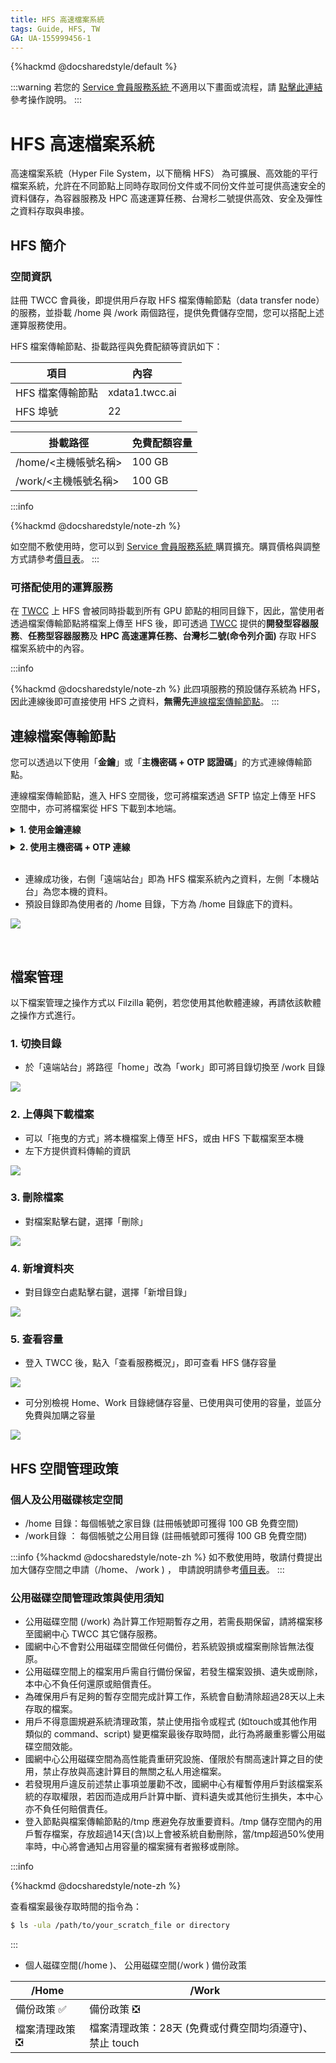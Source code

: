 ```yaml
---
title: HFS 高速檔案系統
tags: Guide, HFS, TW
GA: UA-155999456-1
---
```


{%hackmd @docsharedstyle/default %}

:::warning
<i class="fa fa-bullhorn" aria-hidden="true"></i> 若您的 [<ins>Service 會員服務系統 <i class="fa fa-question-circle fa-question-circle-for-service" aria-hidden="true"></i></ins>](https://man.twcc.ai/@twsdocs/howto-service-access-service-zh)不適用以下畫面或流程，請 <i class="fa fa-sign-out" aria-hidden="true"></i> [<ins>點擊此連結</ins>](https://man.twcc.ai/@twsdocs/guide-hfs-zh) 參考操作說明。
:::

# HFS 高速檔案系統

高速檔案系統（Hyper File System，以下簡稱 HFS） 為可擴展、高效能的平行檔案系統，允許在不同節點上同時存取同份文件或不同份文件並可提供高速安全的資料儲存，為容器服務及 HPC 高速運算任務、台灣杉二號提供高效、安全及彈性之資料存取與串接。

## HFS 簡介

### 空間資訊

註冊 TWCC 會員後，即提供用戶存取 HFS 檔案傳輸節點（data transfer node）的服務，並掛載 /home 與 /work 兩個路徑，提供免費儲存空間，您可以搭配上述運算服務使用。

HFS 檔案傳輸節點、掛載路徑與免費配額等資訊如下：


| 項目 | 內容 |
| -------- | -------- |
| HFS 檔案傳輸節點|xdata1.twcc.ai| 
| HFS 埠號| 22|


|掛載路徑|免費配額容量|
 | -------- |-------- |
|/home/<主機帳號名稱>|100 GB|
|/work/<主機帳號名稱>|100 GB|

:::info

{%hackmd @docsharedstyle/note-zh %}

如空間不敷使用時，您可以到 [<ins>Service 會員服務系統 <i class="fa fa-question-circle fa-question-circle-for-service" aria-hidden="true"></i></ins>](https://man.twcc.ai/@twsdocs/howto-service-access-service-zh) 購買擴充。購買價格與調整方式請參考[<ins>價目表</ins>](https://www.twcc.ai/doc?page=price#%E9%AB%98%E9%80%9F%E6%AA%94%E6%A1%88%E7%B3%BB%E7%B5%B1-Hyper-File-System-HFS)。
:::

### 可搭配使用的運算服務

在 [TWCC](http://www.twcc.ai) 上 HFS 會被同時掛載到所有 GPU 節點的相同目錄下，因此，當使用者透過檔案傳輸節點將檔案上傳至 HFS 後，即可透過 [TWCC](http://www.twcc.ai) 提供的**開發型容器服務**、**任務型容器服務**及 **HPC 高速運算任務、台灣杉二號(命令列介面)** 存取 HFS 檔案系統中的內容。


:::info

{%hackmd @docsharedstyle/note-zh %}
此四項服務的預設儲存系統為 HFS，因此連線後即可直接使用 HFS 之資料，**無需先**[<ins>連線檔案傳輸節點</ins>](#連線檔案傳輸節點)。
:::

## 連線檔案傳輸節點

您可以透過以下使用「**金鑰**」或「**主機密碼 + OTP 認證碼**」的方式連線傳輸節點。

連線檔案傳輸節點，進入 HFS 空間後，您可將檔案透過 SFTP 協定上傳至 HFS 空間中，亦可將檔案從 HFS 下載到本地端。


<!-- 1 start -->

<details class="docspoiler">

<summary><b>1. 使用金鑰連線</b></summary>

以下以 Windows 作業系統 + [<ins>FileZilla</ins>](https://filezilla-project.org) 為例 (macOS 也是類似的操作步驟)

### Step 1. 連線運算服務 

- TWCC 開發型容器服務的使用者，可透過 Jupyter Notebook 或 SSH 連線容器
- TWCC 任務型容器、高速運算任務、台灣杉二號 (命令列介面)的使用者，可透過 台灣杉二號 (命令列介面) 登入節點

:::info
{%hackmd @docsharedstyle/note-zh %}

連線方法參見：
- [<ins>開發型容器</ins>](https://www.twcc.ai/doc?page=container&euqinu=true#%E9%80%A3%E7%B7%9A%E4%BD%BF%E7%94%A8%E6%96%B9%E5%BC%8F) - 連線使用方式
- [<ins>台灣杉二號 (命令列介面)</ins>](https://man.twcc.ai/s/B15nJXe-B#2-%E7%99%BB%E5%85%A5%E3%80%8C%E7%99%BB%E5%85%A5%E7%AF%80%E9%BB%9E%E3%80%8D) - 連線「登入節點」
:::

### Step 2. 儲存 SSH 私密金鑰至本機

- 登入後，輸入以下指令讀取 SSH 私密金鑰

```bash
$ cat ~/.ssh/id_dsa
```
- 以登入 TWCC 開發型容器 Jupyter -> Terminal 為例

![](https://cos.twcc.ai/SYS-MANUAL/uploads/upload_0ce21b053250616fd41773cfbc967439.png)


- 儲存 SSH 私密金鑰到本機，複製紅色部分全部，開啟記事本貼上 (需包含頭尾資訊)

:::info
{%hackmd @docsharedstyle/note-zh %}

macOS：可使用「文字編輯」軟體
:::
   
```bash
-----BEGIN DSA PRIVATE KEY----- (這行也需複製)
...
...
-----END DSA PRIVATE KEY----- (這行也需複製)
```

![](https://cos.twcc.ai/SYS-MANUAL/uploads/upload_e417c2dcdb8ba67f5e68fdefb344b739.png)


- 將記事本存檔：檔案位置與檔案名稱不限，副檔名需為 **`.ppk`**，存檔類型請改為 **`所有檔案`**。

![](https://cos.twcc.ai/SYS-MANUAL/uploads/upload_688acdfd3df164086cbc28988fcbfabb.png)



### Step 3. 以 FileZilla + 金鑰登入「資料傳輸節點」

- 點選左上角站台管理員、左下方新增站台，跳出如下圖的選單
- 輸入及選擇，參考下圖

```
協定： SFTP
主機： xdata1.twcc.ai

登入型式： 金鑰檔案
使用者 ： 主機帳號
金鑰檔案： 金鑰檔案的路徑
```
- 點選「連線」，即可登入成功


![](https://cos.twcc.ai/SYS-MANUAL/uploads/upload_eefc4f0425480f57ea6e4b0585968cb1.png)



</details>

<!-- Space -->

<div style="height:8px"></div>

<!-- 2. start -->

<details class="docspoiler">

<summary><b>2. 使用主機密碼 + OTP 連線 </b></summary>

除上述使用金鑰的登入方式，HFS 也可使用 `密碼 + OTP` 之方式登入，請參考下方說明：

### Step 1. 下載支援 SFTP 連線並可兩段式驗證的軟體

請下載安裝支援 SFTP 連線並可兩段式驗證的軟體 (例：[Filezilla](https://filezilla-project.org/)、[Cyberduck](https://cyberduck.io/download/)、[WinSCP](https://winscp.net/eng/download.php)...等)。

### Step 2. 連線檔案傳輸節點

以下以 [<ins>Filezilla</ins>](https://filezilla-project.org/) 為操作示範，開啟軟體後：

![](https://cos.twcc.ai/SYS-MANUAL/uploads/upload_1224ee0b5e7b5ec0f8733c15c8f67bbb.png)


1. 開啟左上「**站台管理員**」
2. 協定：選擇 「**SFTP- SSH File Transfer Protocol**」
3. 主機：輸入 「**xdata1.twcc.ai**」
4. 登入型式： 選擇「**交談式**」
5. 使用者：輸入您的主機帳號 

![](https://cos.twcc.ai/SYS-MANUAL/uploads/upload_8785be275b2352339c6959581fc47f07.png)



6. 點選「**傳輸設定**」
7. 勾選「**限制同時連線數**」並設定最大連線數「**1**」：避免每次傳輸檔案，需重新輸入 密碼 與 OTP 之步驟。

:::info
{%hackmd @docsharedstyle/note-zh %}

勾選後，當多檔案進行傳輸時，一次僅能傳輸一個檔案，若使用上不便，建議改用金鑰的方式連線。
:::

8. 點選「**連線**」

### Step 3. 輸入主機密碼及 OTP 

![](https://cos.twcc.ai/SYS-MANUAL/uploads/upload_92b59625eba5f2dbaff85d5c2c030e19.png)


9. 輸入您的主機密碼
10. 點選「**連線**」 

![](https://cos.twcc.ai/SYS-MANUAL/uploads/upload_7aead02c0c6c3a346672cd55f878fe13.png)


11. 輸入「**OTP**」 
12. 點選「**連線**」


:::info

{%hackmd @docsharedstyle/note-zh %}

1. [<ins>忘記主機帳號？</ins>](https://man.twcc.ai/@twccdocs/guide-service-hostname-pwd-otp-zh#%E9%87%8D%E7%BD%AE%E4%B8%BB%E6%A9%9F%E5%AF%86%E7%A2%BC)
2. [<ins>忘記密碼？</ins>](https://man.twcc.ai/@twccdocs/guide-service-hostname-pwd-otp-zh#%E9%87%8D%E7%BD%AE%E4%B8%BB%E6%A9%9F%E5%AF%86%E7%A2%BC)
3. [<ins>如何取得 OTP？</ins>](https://man.twcc.ai/@twccdocs/guide-service-hostname-pwd-otp-zh#%E5%8F%96%E5%BE%97-OTP-%E8%AA%8D%E8%AD%89%E7%A2%BC)
:::


</details>

<br>

- 連線成功後，右側「遠端站台」即為 HFS 檔案系統內之資料，左側「本機站台」為您本機的資料。
- 預設目錄即為使用者的 /home 目錄，下方為 /home 目錄底下的資料。

![](https://cos.twcc.ai/SYS-MANUAL/uploads/upload_e69ea54b6ed112035eeee732fdda0016.png)

<br>

## 檔案管理

以下檔案管理之操作方式以 Filzilla 範例，若您使用其他軟體連線，再請依該軟體之操作方式進行。

### 1. 切換目錄

- 於「遠端站台」將路徑「home」改為「work」即可將目錄切換至 /work 目錄

![](https://cos.twcc.ai/SYS-MANUAL/uploads/upload_cdea3f3d2f708c23435e543ba88155fc.png)



### 2. 上傳與下載檔案

- 可以「拖曳的方式」將本機檔案上傳至 HFS，或由 HFS 下載檔案至本機
- 左下方提供資料傳輸的資訊

![](https://cos.twcc.ai/SYS-MANUAL/uploads/upload_cefd531e8baa06876fae839a389938db.png)


### 3. 刪除檔案

- 對檔案點擊右鍵，選擇「刪除」

![](https://cos.twcc.ai/SYS-MANUAL/uploads/upload_bbcf9a302cfe158ed7d78e56b9e851be.png)



### 4. 新增資料夾

- 對目錄空白處點擊右鍵，選擇「新增目錄」

![](https://cos.twcc.ai/SYS-MANUAL/uploads/upload_3e84de7c4d35a5bda347e9a16923925a.png)
</div>


### 5. 查看容量

- 登入 TWCC 後，點入「查看服務概況」，即可查看 HFS 儲存容量

![](https://cos.twcc.ai/SYS-MANUAL/uploads/upload_7ecfc2af35309f3f7c47dcc76a9a8b86.png)


- 可分別檢視 Home、Work 目錄總儲存容量、已使用與可使用的容量，並區分免費與加購之容量

![](https://cos.twcc.ai/SYS-MANUAL/uploads/upload_a75b2e797810090b393de250d96dc0ca.png)


## HFS 空間管理政策

### 個人及公用磁碟核定空間
- /home 目錄：每個帳號之家目錄 (註冊帳號即可獲得 100 GB 免費空間)
- /work目錄 ： 每個帳號之公用目錄 (註冊帳號即可獲得 100 GB 免費空間)

:::info
{%hackmd @docsharedstyle/note-zh %}
如不敷使用時，敬請付費提出加大儲存空間之申請（/home、 /work ) ，
申請說明請參考[<ins>價目表</ins>](https://www.twcc.ai/doc?page=price#%E9%AB%98%E9%80%9F%E6%AA%94%E6%A1%88%E7%B3%BB%E7%B5%B1-Hyper-File-System-HFS)。
:::

### 公用磁碟空間管理政策與使用須知
- 公用磁碟空間 (/work) 為計算工作短期暫存之用，若需長期保留，請將檔案移至國網中心 TWCC 其它儲存服務。
- 國網中心不會對公用磁碟空間做任何備份，若系統毀損或檔案刪除皆無法復原。
- 公用磁碟空間上的檔案用戶需自行備份保留，若發生檔案毀損、遺失或刪除，本中心不負任何還原或賠償責任。
- 為確保用戶有足夠的暫存空間完成計算工作，系統會自動清除超過28天以上未存取的檔案。
- 用戶不得意圖規避系統清理政策，禁止使用指令或程式 (如touch或其他作用類似的 command、script) 變更檔案最後存取時間，此行為將嚴重影響公用磁碟空間效能。
- 國網中心公用磁碟空間為高性能貴重研究設施、僅限於有關高速計算之目的使用，禁止存放與高速計算目的無關之私人用途檔案。
- 若發現用戶違反前述禁止事項並屢勸不改，國網中心有權暫停用戶對該檔案系統的存取權限，若因而造成用戶計算中斷、資料遺失或其他衍生損失，本中心亦不負任何賠償責任。
- 登入節點與檔案傳輸節點的/tmp 應避免存放重要資料。/tmp 儲存空間內的用戶暫存檔案，存放超過14天(含)以上會被系統自動刪除，當/tmp超過50%使用率時，中心將會通知占用容量的檔案擁有者搬移或刪除。

:::info

{%hackmd @docsharedstyle/note-zh %}

查看檔案最後存取時間的指令為：
```bash
$ ls -ula /path/to/your_scratch_file or directory
```
:::
   
- 個人磁碟空間(/home )、 公用磁碟空間(/work ) 備份政策
    

| /Home | /Work |
| -------- | -------- |
| 備份政策 :white_check_mark: | 備份政策 :negative_squared_cross_mark:|
| 檔案清理政策 :negative_squared_cross_mark:  | 檔案清理政策：28天 (免費或付費空間均須遵守)、禁止 touch |


<!-- 
## 使用 SFTP 


透過 [iService](https://iservice.nchc.org.tw) 註冊的主機帳號登入 GPFS 檔案傳輸節點，可將檔案以 SFTP 協定上傳至 GPFS 檔案系統中，亦可將檔案從 GPFS 中下載到本地端。以下範例說明如何使用 SFTP 上傳檔案。

### 登入 SFTP
* 開啟命令提示字元視窗，依照以下範例輸入 SFTP 主機登入資訊。登入的帳號及密碼為 [iService](https://iservice.nchc.org.tw) 中所設定之主機帳號與密碼。
* 成功登入 SFTP 互動模式後即可開始使用，輸入 help 可查詢常用的指令。

<div style="background-color:black;color:white;padding:20px;">
C:\Users\Janice_Chiang>sftp janice2019@xdata1.twcc.ai

janice2019@xdata1.twcc.ai's password:
Connected to xdata1.twcc.ai.
sftp>

</div>

### 查詢目前路徑與檔案
* 分別以 pwd 與 lpwd 取得伺服器端與本地端的目前路徑

<div style="background-color:black;color:white;padding:20px;">

sftp> pwd
Remote working directory: /home/janice2019
sftp> lpwd
Local working directory: C:\Users\Janice_Chiang
sftp>
</div>


* 更改本地端目錄，列出目錄下的檔案
    
<div style="background-color:black;color:white;padding:20px;">

sftp> lcd d:\testdata
sftp> lls
 磁碟區 D 中的磁碟是 DATA
 磁碟區序號:  7230-EBC6

 d:\testdata 的目錄

2019/05/22  下午 03:30    <DIR>          .
2019/05/22  下午 03:30    <DIR>          ..
2019/05/22  下午 03:26            25,741 logo.png
               1 個檔案          25,741 位元組
               2 個目錄  676,444,684,288 位元組可用
</div>

### 上傳檔案

* 將 logo.png 上傳至 /home/janice2019 下，即 GPFS 掛載點子目錄中。

<div style="background-color:black;color:white;padding:20px;">

sftp> put logo.png
Uploading logo.png to /home/janice2019/logo.png
logo.png

sftp> ls
logo.png

</div>

### SFTP 常用指令

以下列舉常用的 SFTP 指令供參考：

| 指令 | 說明 | 
| -------- | -------- |
| bye 或 exit 或 quit     | 結束 SFTP     |
| cd     | 變換遠方端伺服器的目錄     |
|chmod|更改檔案或目錄的權限|
|del 或 rm|刪除檔案|
|dir 或 ls|列出遠方端伺服器目錄下的檔案名稱|
|get|下載檔案|
|put|上傳檔案|
|open|連接主機|
|lcd|變換本地端機器的目錄|
|lpwd|列出本地端機器目前所在的目錄名稱|
|pwd|列出遠方端伺服器目前所在的目錄名稱|
|mkdir|新增一個遠方端伺服器的目錄|
|rmdir|刪除遠方端伺服器的目錄|
